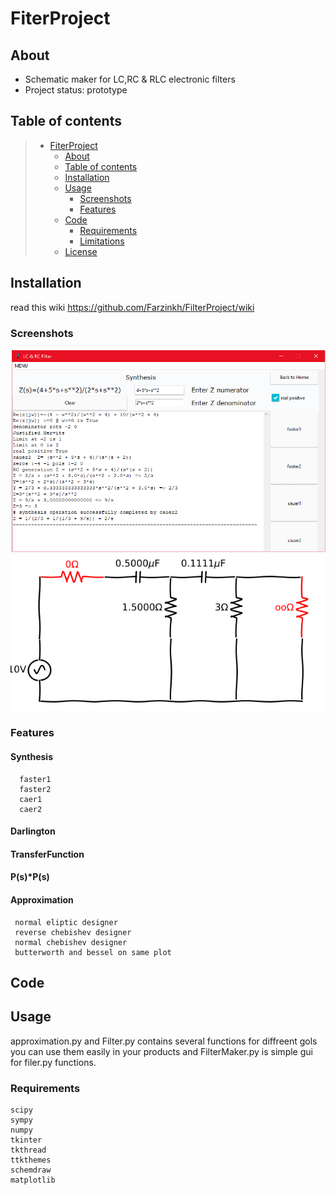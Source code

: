 # FiterProject

## About

* Schematic maker for LC,RC & RLC electronic filters
* Project status: prototype

## Table of contents

> * [FiterProject](#fiterproject)
>   * [About](#about)
>   * [Table of contents](#table-of-contents)
>   * [Installation](#installation)
>   * [Usage](#usage)
>     * [Screenshots](#screenshots)
>     * [Features](#features)
>   * [Code](#code)
>     * [Requirements](#requirements)
>     * [Limitations](#limitations)
>   * [License](#license)


## Installation
 read this wiki https://github.com/Farzinkh/FilterProject/wiki
### Screenshots
![Synthesis example](Synthesis.png?raw=true "Synthesis example")
![Schematic example](Schematic.png?raw=true "Schematic example")
### Features
#### Synthesis
      faster1
      faster2
      caer1
      caer2
#### Darlington
#### TransferFunction
#### P(s)*P(s)
#### Approximation
     normal eliptic designer
     reverse chebishev designer
     normal chebishev designer
     butterworth and bessel on same plot
## Code
## Usage
 approximation.py and Filter.py contains several functions for diffreent gols you can use them easily in your products and FilterMaker.py is simple gui for filer.py functions.

### Requirements
    scipy
    sympy 
    numpy
    tkinter
    tkthread
    ttkthemes
    schemdraw
    matplotlib
